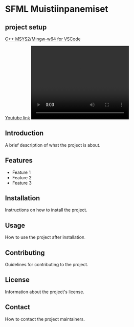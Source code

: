 # SFML Muistiinpanemiset
## project setup
[C++ MSYS2/Mingw-w64 for VSCode](https://www.youtube.com/watch?v=OwQobefF-iE)

[Youtube link](https://www.youtube.com/watch?v=rZE700aaT5I)
<video src="resources_readme/SFML_SETUP.mp4" width="320" height="240"></video>
## Introduction
A brief description of what the project is about.

## Features
- Feature 1
- Feature 2
- Feature 3

## Installation
Instructions on how to install the project.

## Usage
How to use the project after installation.

## Contributing
Guidelines for contributing to the project.

## License
Information about the project's license.

## Contact
How to contact the project maintainers.